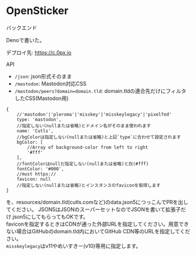 # OpenSticker
バックエンド

Denoで書いた。

デプロイ先: https://c.0px.io

API

* `/json`: json形式そのまま
* `/mastodon`: Mastodon対応CSS
* `/mastodon/peers?domain=domain.tld`: domain.tldの連合先だけにフィルタしたCSS(Mastodon用)

```
{
    //'mastodon'|'pleroma'|'misskey'|'misskeylegacy'|'pixelfed'
    type: 'mastodon',
    //指定しない(nullまたは省略)とドメイン名がそのまま使われます
    name: 'Cutls',
    //bgColorは指定しない(nullまたは省略)と上記`type`に合わせて設定されます
    bgColor: [
        //Array of background-color from left to right
        '#fff'
    ],
    //fontColorはnullだ指定しない(nullまたは省略)と白(#fff)
    fontColor: '#000',
    //must https://
    favicon: null
    //指定しない(nullまたは省略)とインスタンスのfaviconを取得します
}
```
を、resources/domain.tld(cutls.comなど)のdata.json5につっこんでPRを出してください。 
JSON5はJSONのスーパーセットなのでJSONを書いて拡張子だけ.json5にしてもらってもOKです。  
faviconを指定するときはCDNが通った外部URLを指定してください。用意できない場合はGitHubのdomain.tld内においてGitHub CDN等のURLを指定してください。  
`misskeylegacy`はv11やめいすきー(v10)等用に指定します。